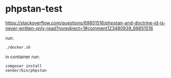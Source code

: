 # phpstan-test
https://stackoverflow.com/questions/69851516/phpstan-and-doctrine-id-is-never-written-only-read?noredirect=1#comment123480939_69851516

run:

    ./docker.sh

in container run:

    composer install
    vendor/bin/phpstan
